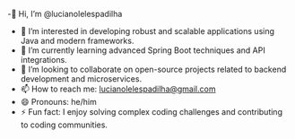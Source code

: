 -👋 Hi, I’m @lucianolelespadilha
- 👀 I’m interested in developing robust and scalable applications using Java and modern frameworks.
- 🌱 I’m currently learning advanced Spring Boot techniques and API integrations.
- 💞️ I’m looking to collaborate on open-source projects related to backend development and microservices.
- 📫 How to reach me: lucianolelespadilha@gmail.com
- 😄 Pronouns: he/him
- ⚡ Fun fact: I enjoy solving complex coding challenges and contributing to coding communities.

<!---
lucianolelespadilha/lucianolelespadilha is a ✨ special ✨ repository because its `README.md` (this file) appears on your GitHub profile.
You can click the Preview link to take a look at your changes.
--->
